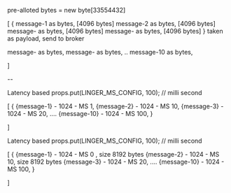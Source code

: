 pre-alloted bytes = new byte[33554432]

[
  { 
 message-1 as bytes,  [4096 bytes]
 message-2 as bytes, [4096 bytes]
 message- as bytes,  [4096 bytes]
 message- as bytes,  [4096 bytes]
  } taken as payload, send to broker


 message- as bytes,
 message- as bytes,
 ..
 message-10 as bytes,

]

--

Latency based
        props.put(LINGER_MS_CONFIG, 100); // milli second

[
    {
        {message-1} - 1024 - MS 1,
        {message-2} - 1024 - MS 10,
        {message-3} - 1024 - MS 20,
        ....
        {message-10} - 1024 - MS 100,
    }

]


Latency based
        props.put(LINGER_MS_CONFIG, 100); // milli second

[
    {
        {message-1} - 1024 - MS 0 , size 8192 bytes
        {message-2} - 1024 - MS 10, size 8192 bytes
        {message-3} - 1024 - MS 20,
        ....
        {message-10} - 1024 - MS 100,
    }

]
